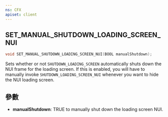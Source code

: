 ```yaml
---
ns: CFX
apiset: client
---
```

## SET_MANUAL_SHUTDOWN_LOADING_SCREEN_NUI

```c
void SET_MANUAL_SHUTDOWN_LOADING_SCREEN_NUI(BOOL manualShutdown);
```

Sets whether or not `SHUTDOWN_LOADING_SCREEN` automatically shuts down the NUI frame for the loading screen. If this is enabled,
you will have to manually invoke `SHUTDOWN_LOADING_SCREEN_NUI` whenever you want to hide the NUI loading screen.

## 參數
* **manualShutdown**: TRUE to manually shut down the loading screen NUI.

